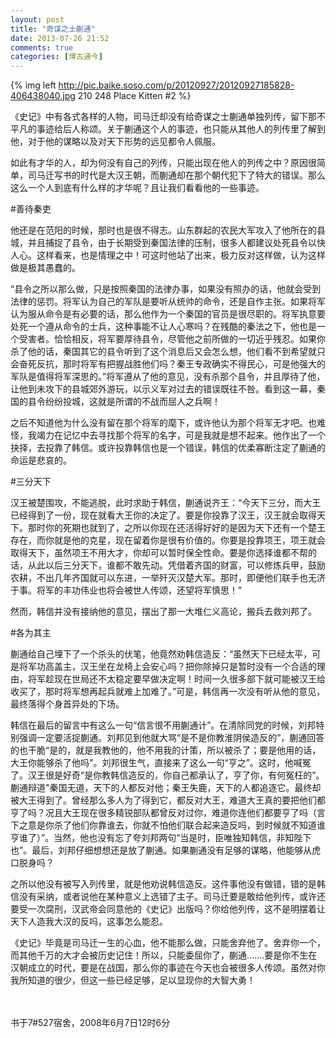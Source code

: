 ```yaml
---
layout: post
title: "奇谋之士蒯通"
date: 2013-07-26 21:52
comments: true
categories: [博古通今]
---
```


{% img left http://pic.baike.soso.com/p/20120927/20120927185828-406438040.jpg 210 248 Place Kitten #2 %}

《史记》中有各式各样的人物，司马迁却没有给奇谋之士蒯通单独列传，留下那不平凡的事迹给后人称颂。关于蒯通这个人的事迹，也只能从其他人的列传里了解到他，对于他的谋略以及对天下形势的远见都令人佩服。

如此有才华的人，却为何没有自己的列传，只能出现在他人的列传之中？原因很简单，司马迁写书的时代是大汉王朝，而蒯通却在那个朝代犯下了特大的错误。那么这么一个人到底有什么样的才华呢？且让我们看看他的一些事迹。
<!--more-->

#善待秦吏

他还是在范阳的时候，那时也是很不得志。山东群起的农民大军攻入了他所在的县城，并且捕捉了县令，由于长期受到秦国法律的压制，很多人都建议处死县令以快人心。这样看来，也是情理之中！可这时他站了出来，极力反对这样做，认为这样做是极其愚蠢的。

“县令之所以那么做，只是按照秦国的法律办事，如果没有照办的话，他就会受到法律的惩罚。将军认为自己的军队是要听从统帅的命令，还是自作主张。如果将军认为服从命令是有必要的话，那么他作为一个秦国的官员是很尽职的。将军执意要处死一个遵从命令的士兵，这种事能不让人心寒吗？在残酷的秦法之下，他也是一个受害者。恰恰相反，将军要厚待县令，尽管他之前所做的一切近乎残忍。如果你杀了他的话，秦国其它的县令听到了这个消息后又会怎么想，他们看不到希望就只会奋死反抗，那时将军有把握战胜他们吗？秦王专政确实不得民心，可是他强大的军队是值得将军深思的。”将军遵从了他的意见，没有杀那个县令，并且厚待了他，让他到未攻下的县城郊外游玩，以示义军对过去的错误既往不咎。看到这一幕，秦国的县令纷纷投城，这就是所谓的不战而屈人之兵啊！

之后不知道他为什么没有留在那个将军的麾下，或许他认为那个将军无才吧。也难怪，我竭力在记忆中去寻找那个将军的名字，可是我就是想不起来。他作出了一个抉择，去投靠了韩信。或许投靠韩信也是一个错误，韩信的优柔寡断注定了蒯通的命运是悲哀的。

#三分天下

汉王被楚围攻，不能逃脱，此时求助于韩信，蒯通说齐王：“今天下三分，而大王已经得到了一份，现在就看大王你的决定了。要是你投靠了汉王，汉王就会取得天下。那时你的死期也就到了，之所以你现在还活得好好的是因为天下还有一个楚王存在，而你就是他的克星，现在留着你是很有价值的。你要是投靠项王，项王就会取得天下，虽然项王不用大才，你却可以暂时保全性命。要是你选择谁都不帮的话，从此以后三分天下，谁都不敢先动。凭借着齐国的财富，可以修炼兵甲，鼓励农耕，不出几年齐国就可以东进，一举歼灭汉楚大军。那时，即便他们联手也无济于事。将军的丰功伟业也将会被世人传颂，还望将军慎思！”

然而，韩信并没有接纳他的意见，摆出了那一大堆仁义高论，搬兵去救刘邦了。

#各为其主

蒯通给自己埋下了一个杀头的伏笔，他竟然劝韩信造反：“虽然天下已经太平，可是将军功高盖主，汉王坐在龙椅上会安心吗？把你除掉只是暂时没有一个合适的理由，将军趁现在世局还不太稳定要早做决定啊！时间一久很多部下就可能被汉王给收买了，那时将军想再起兵就难上加难了。”可是，韩信再一次没有听从他的意见，最终落得个身首异处的下场。

韩信在最后的留言中有这么一句“信言恨不用蒯通计”。在清除同党的时候，刘邦特别强调一定要活捉蒯通。刘邦见到他就大骂“是不是你教淮阴侯造反的”，蒯通回答的也干脆“是的，就是我教他的，他不用我的计策，所以被杀了；要是他用的话，大王你能够杀了他吗"。刘邦很生气，直接来了这么一句“亨之”。这时，他喊冤了。汉王很是好奇“是你教韩信造反的，你自己都承认了，亨了你，有何冤枉的”。蒯通辩道"秦国无道，天下的人都反对他；秦王失鹿，天下的人都追逐它。最终却被大王得到了。曾经那么多人为了得到它，都反对大王，难道大王真的要把他们都亨了吗？况且大王现在很多精锐部队都曾反对过你，难道你连他们都要亨了吗（言下之意是你杀了他们你靠谁去，你就不怕他们联合起来造反吗，到时候就不知道谁亨谁了）”。当然，他也没有忘了夸刘邦两句“当是时，臣唯独知韩信，非知陛下也”。最后，刘邦仔细想想还是放了蒯通。如果蒯通没有足够的谋略，他能够从虎口脱身吗？

之所以他没有被写入列传里，就是他劝说韩信造反。这件事他没有做错，错的是韩信没有采纳，或者说他在某种意义上选错了主子。司马迁要是敢给他列传，或许还要受一次腐刑，汉武帝会同意他的《史记》出版吗？你给他列传，这不是明摆着让天下人造我大汉的反吗，这事怎么能忍。

《史记》毕竟是司马迁一生的心血，他不能那么做，只能舍弃他了。舍弃你一个，而其他千万的大才会被历史记住！所以，只能委屈你了，蒯通.......要是你不生在汉朝成立的时代，要是在战国，那么你的事迹在今天也会被很多人传颂。虽然对你我所知道的很少，但这一些已经足够，足以显现你的大智大勇！

<br></br>
书于7#527宿舍，2008年6月7日12时6分